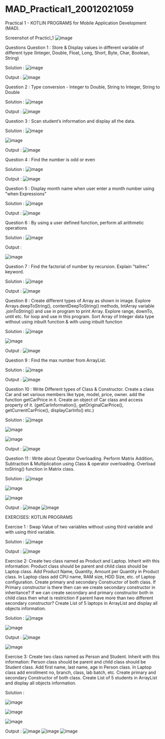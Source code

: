 # MAD_Practical1_20012021059

Practical 1 - KOTLIN PROGRAMS for Mobile Application Development (MAD).

Screenshot of Practicl_1
![image](https://user-images.githubusercontent.com/110806418/190062899-ac9b997e-9863-4b8f-98a6-c6d2bc30ea5a.png)


Questions
Question 1 : Store & Display values in different variable of different type (Integer, Double, Float, Long, Short, Byte, Char, Boolean, String)

Solution :
![image](https://user-images.githubusercontent.com/110806418/190062939-94c8ca48-7655-4a60-9b6c-a9dcdb7ef2d1.png)


Output :
![image](https://user-images.githubusercontent.com/110806418/190065807-92674671-fc15-4cba-a4b1-357c9d4d2973.png)




Question 2 : Type conversion - Integer to Double, String to Integer, String to Double

Solution :
![image](https://user-images.githubusercontent.com/110806418/190064190-49b35c15-2c06-48fa-99b3-bf711baf0f55.png)


Output :
![image](https://user-images.githubusercontent.com/110806418/190065849-bc1b03ac-0d99-4157-90f3-10971a472d0d.png)


Question 3 : Scan student’s information and display all the data.

Solution :
![image](https://user-images.githubusercontent.com/110806418/190064503-add3c625-3bc8-41ad-b6db-05ef5270d2f0.png)

![image](https://user-images.githubusercontent.com/110806418/190064579-9a13fa5d-bdaa-47a8-9a57-bf9f61969842.png)

  

Output :
![image](https://user-images.githubusercontent.com/110806418/190065899-cb02bd62-f7c2-4d55-918b-ff20cbfa827e.png)


Question 4 : Find the number is odd or even

Solution :
![image](https://user-images.githubusercontent.com/110806418/190064614-a776dda9-9056-4351-a1fa-aff4e8b98d14.png)


Output :
![image](https://user-images.githubusercontent.com/110806418/190065942-6ddc2377-8927-46c4-882f-3ae03c805664.png)


Question 5 : Display month name when user enter a month number using "when Expressions"

Solution :
![image](https://user-images.githubusercontent.com/110806418/190064678-f9507003-1e6b-4f7c-b06a-070791c80475.png)


Output :
![image](https://user-images.githubusercontent.com/110806418/190065976-2a11cc47-b6ed-4019-9307-eba2a5c7c118.png)


Question 6 : By using a user defined function, perform all arithmetic operations

Solution :
![image](https://user-images.githubusercontent.com/110806418/190064711-0ab61b35-ae5b-4dc7-88f1-7857ceb24124.png)


Output :

![image](https://user-images.githubusercontent.com/110806418/190066019-cd5afc58-d85d-42e7-8a99-7ca510a39743.png)

Question 7 : Find the factorial of number by recursion. Explain "tailrec" keyword.

Solution :
![image](https://user-images.githubusercontent.com/110806418/190064749-4d42f578-cdf8-4373-bbc6-6284d6ce2c30.png)


Output :
![image](https://user-images.githubusercontent.com/110806418/190066056-3f60e8c5-93a9-49d3-8c4f-5efbc887e0a7.png)


Question 8 : Create different types of Array as shown in image. Explore Arrays.deepToString(), contentDeepToString() methods, IntArray variable .joinToString() and use in program to print Array. Explore range, downTo, until etc. for loop and use in this program. Sort Array of Integer data type without using inbuilt function & with using inbuilt function

Solution :
![image](https://user-images.githubusercontent.com/110806418/190064807-1c3f4623-57b3-411d-8769-7171cfe99b6c.png)

![image](https://user-images.githubusercontent.com/110806418/190064995-f4288856-9a7f-4252-aa71-a1bd216e3418.png)


Output :
![image](https://user-images.githubusercontent.com/110806418/190066113-10e66cb7-6743-4684-ba02-8795b94947ab.png)


Question 9 : Find the max number from ArrayList.

Solution :
![image](https://user-images.githubusercontent.com/110806418/190065045-9474804a-6940-41af-b3a4-3dc7ccffe82b.png)


Output :
![image](https://user-images.githubusercontent.com/110806418/190066143-11c2aaa9-4faf-4e27-a423-e34dc9633d52.png)


Question 10 : Write Different types of Class & Constructor. Create a class Car and set various members like type, model, price, owner. add the function getCarPrice in it. Create an object of Car class and access property of it. (getCarInformation(), getOriginalCarPrice(), getCurrentCarPrice(), displayCarInfo() etc.)

Solution :
![image](https://user-images.githubusercontent.com/110806418/190065089-53df7dd8-c21e-4cb3-8c91-306c4a73729b.png)

![image](https://user-images.githubusercontent.com/110806418/190065134-bed55a1f-76c3-4aa2-9ff7-6a59e89c368b.png)

![image](https://user-images.githubusercontent.com/110806418/190065165-0a6b4324-5949-48e9-ac4d-6ee1692acbe7.png)


Output :
![image](https://user-images.githubusercontent.com/110806418/190066181-507a12a2-52e7-4ab4-8d1b-eb4d7eadb9eb.png)


Question 11 : Write about Operator Overloading. Perform Matrix Addition, Subtraction & Multiplication using Class & operator overloading. Overload toString() function in Matrix class.

Solution :
![image](https://user-images.githubusercontent.com/110806418/190065198-c9242acd-0fec-4876-97e0-72d377f02596.png)

![image](https://user-images.githubusercontent.com/110806418/190065234-f115f1c3-2dc0-4bdb-9684-6c6259700ff9.png)

![image](https://user-images.githubusercontent.com/110806418/190065273-4b7ee01a-e125-48a0-a7f8-216a6257965c.png)


Output :
![image](https://user-images.githubusercontent.com/110806418/190066259-3c9d1b1f-13fc-423c-a58e-78381ad56934.png)
![image](https://user-images.githubusercontent.com/110806418/190066291-2d02eb5d-d14b-467b-b775-a949ddc343f9.png)


EXERCISES: KOTLIN PROGRAMS

Exercise 1 : Swap Value of two variables without using third variable and with using third variable.

Solution :
![image](https://user-images.githubusercontent.com/110806418/190065321-d8bff50e-3553-48f0-a496-ca07def9bed8.png)


Output :
![image](https://user-images.githubusercontent.com/110806418/190066364-9543a3ec-d67a-492c-a1ab-8e6a530ee33e.png)


Exercise 2:	Create two class named as Product and Laptop. Inherit with this information: Product class should be parent and child class should be Laptop class. 
Add Product Name, Quantity, Amount per Quantity in Product class. In Laptop class add CPU name, RAM size, HDD Size, etc. of Laptop configuration. 
Create primary and secondary Constructor of both class. 
If Primary constructor is there then can we create secondary constructor in inheritance? 
If we can create secondary and primary constructor both in child class then what is restriction if parent have more than two different secondary constructor? 
Create List of 5 laptops in ArrayList and display all objects information.

Solution :
![image](https://user-images.githubusercontent.com/110806418/190065387-ebd96221-59d8-4c48-b25b-db50647c6df9.png)

![image](https://user-images.githubusercontent.com/110806418/190065487-74e82ecf-4faf-405d-b885-0ec0b1891b94.png)


Output :
![image](https://user-images.githubusercontent.com/110806418/190066320-4b08e86f-cd6e-4762-9b76-633a2c854b0f.png)

![image](https://user-images.githubusercontent.com/110806418/190066456-f8c7f417-f56e-4416-b958-fe72ef42e68e.png)



Exercise 3:	Create two class named as Person and Student. Inherit with this information: Person class should be parent and child class should be Student class. 
Add first name, last name, age in Person class. In Laptop class add enrollment no, branch, class, lab batch, etc. 
Create primary and secondary Constructor of both class. 
Create List of 5 students in ArrayList and display all objects information.

Solution :

![image](https://user-images.githubusercontent.com/110806418/190065558-a21b3404-ffe2-4eeb-8340-2f7f4b19e783.png)

![image](https://user-images.githubusercontent.com/110806418/190065608-ae246908-2247-41ee-9902-a438fda5e5cb.png)

![image](https://user-images.githubusercontent.com/110806418/190065640-3b93d0ef-5a07-42ac-9d05-9596a9e784e5.png)

Output :
![image](https://user-images.githubusercontent.com/110806418/190066479-1481be13-9df0-447e-8927-ff25ccd6245c.png)
![image](https://user-images.githubusercontent.com/110806418/190066410-8f5bb9c4-587d-42a9-b3f4-bb1c0cf2e8d8.png)
![image](https://user-images.githubusercontent.com/110806418/190066493-f2ec6bd9-e56c-4866-a85e-59f85148c1d5.png)




